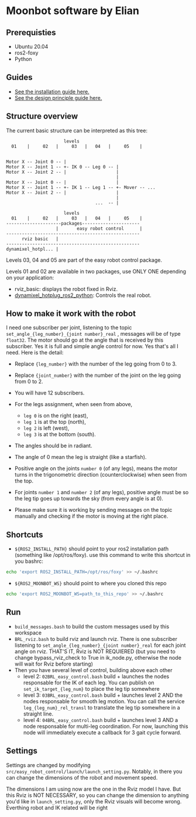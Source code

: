 # Moonbot software by Elian

## Prerequisties

* Ubuntu 20.04
* ros2-foxy
* Python

## Guides

* [See the installation guide here.](Documentation/installation.md)
* [See the design principle guide here.](Documentation/design_principles.md)

## Structure overview

The current basic structure can be interpreted as this tree:
```  
                      levels
  01    |     02   |     03   |   04   |     05    |


Motor X -- Joint 0 -- |
Motor X -- Joint 1 -- +- IK 0 -- Leg 0 -- |
Motor X -- Joint 2 -- |                   |
                                          |
Motor X -- Joint 0 -- |                   |       
Motor X -- Joint 1 -- +- IK 1 -- Leg 1 -- +- Mover -- ...
Motor X -- Joint 2 -- |                   |
                                          |
                                  ...  -- |
```

```  
                      levels
  01    |     02   |     03   |   04   |     05    |
---------------------packages----------------------
                   |       easy robot control      |
---------------------------------------------------
      rviz basic   |
---------------------------------------------------
dynamixel_hotpl... |
```

Levels 03, 04 and 05 are part of the easy robot control package.

Levels 01 and 02 are available in two packages, use ONLY ONE depending on your application:
- rviz_basic: displays the robot fixed in Rviz.
- [dynamixel_hotplug_ros2_python](https://github.com/hubble14567/dynamixel_hotplug_ros2_python): Controls the real robot.

## How to make it work with the robot

I need one subscriber per joint, listening to the topic `set_angle_{leg_number}_{joint number}_real` , 
messages will be of type `float32`. The motor should go at the angle that is received by this subscriber. 
Yes it is full and simple angle control for now. Yes that's all I need. Here is the detail:
- Replace `{leg_number}` with the number of the leg going from 0 to 3.
- Replace `{joint_number}` with the number of the joint on the leg going from 0 to 2.
- You will have 12 subscribers.

- For the legs assignment, when seen from above, 
  - `leg 0` is on the right (east), 
  - `leg 1` is at the top (north),
  - `leg 2` is left (west), 
  - `leg 3` is at the bottom (south).

- The angles should be in radiant.

- The angle of 0 mean the leg is straight (like a starfish).

- Positive angle on the joints `number 0` (of any legs), means the motor turns in the trigonometric direction 
(counterclockwise) when seen from the top.
- For joints `number 1` and `number 2` (of any legs), positive angle must be so the leg tip goes up towards the sky (from every angle is at 0).

- Please make sure it is working by sending messages on the topic manually and checking if the motor is moving at the right place.


## Shortcuts

- `${ROS2_INSTALL_PATH}` should point to your ros2 installation path (something like /opt/ros/foxy). use this command to write this shortcut in you bashrc:
````bash
echo 'export ROS2_INSTALL_PATH=/opt/ros/foxy' >> ~/.bashrc
````
- `${ROS2_MOONBOT_WS}` should point to where you cloned this repo
````bash
echo 'export ROS2_MOONBOT_WS=path_to_this_repo' >> ~/.bashrc
````

## Run

- `build_messages.bash` to build the custom messages used by this workspace
- `BRL_rviz.bash` to build rviz and launch rviz. There is one subscriber listening to
`set_angle_{leg_number}_{joint number}_real` for each joint angle on rviz. 
THAT'S IT, Rviz is NOT REQUIERED 
(but you need to change bypass_rviz_check to True in ik_node.py, otherwise the node will wait for Rviz before starting)
- Then you have several level of control, building above each other
  - level 2: `02BRL_easy_control.bash` build + launches the nodes responsable for the IK of each leg. 
You can publish on `set_ik_target_{leg_num}` to place the leg tip somewhere
  - level 3: `03BRL_easy_control.bash` build + launches level 2 AND the nodes responsable for smooth leg motion. 
You can call the service `leg_{leg_num}_rel_transl` to translate the leg tip somewhere in a straight line.
  - level 4: `04BRL_easy_control.bash` build + launches level 3 AND a node responsable for multi-leg coordination.
For now, launching this node will immediately execute a callback for 3 gait cycle forward.

## Settings

Settings are changed by modifying `src/easy_robot_control/launch/launch_setting.py`.
Notably, in there you can change the dimensions of the robot and movement speed. 

The dimensions I am using now are the one in the Rviz model I have. But this Rviz is NOT NECESSARY, so you can change
the dimension to anything you'd like in `launch_setting.py`, only the Rviz visuals will become wrong. 
Everthing robot and IK related will be right
